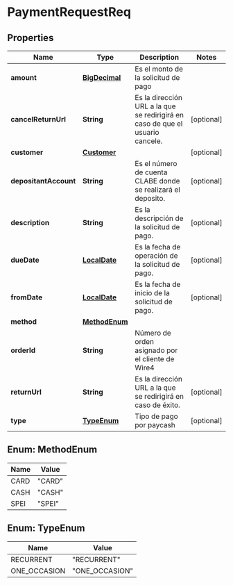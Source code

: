 # PaymentRequestReq

## Properties
Name | Type | Description | Notes
------------ | ------------- | ------------- | -------------
**amount** | [**BigDecimal**](BigDecimal.md) | Es el monto de la solicitud de pago | 
**cancelReturnUrl** | **String** | Es la dirección URL a la que se redirigirá en caso de que el usuario cancele. |  [optional]
**customer** | [**Customer**](Customer.md) |  |  [optional]
**depositantAccount** | **String** | Es el número de cuenta CLABE donde se realizará el deposito. |  [optional]
**description** | **String** | Es la descripción de la solicitud de pago. |  [optional]
**dueDate** | [**LocalDate**](LocalDate.md) | Es la fecha de operación de la solicitud de pago. |  [optional]
**fromDate** | [**LocalDate**](LocalDate.md) | Es la fecha de inicio de la solicitud de pago.  |  [optional]
**method** | [**MethodEnum**](#MethodEnum) |  | 
**orderId** | **String** | Número de orden asignado por el cliente de Wire4 | 
**returnUrl** | **String** | Es la dirección URL a la que se redirigirá en caso de éxito. |  [optional]
**type** | [**TypeEnum**](#TypeEnum) | Tipo de pago por paycash |  [optional]

<a name="MethodEnum"></a>
## Enum: MethodEnum
Name | Value
---- | -----
CARD | &quot;CARD&quot;
CASH | &quot;CASH&quot;
SPEI | &quot;SPEI&quot;

<a name="TypeEnum"></a>
## Enum: TypeEnum
Name | Value
---- | -----
RECURRENT | &quot;RECURRENT&quot;
ONE_OCCASION | &quot;ONE_OCCASION&quot;

